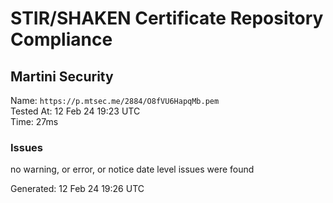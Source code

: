 # STIR/SHAKEN Certificate Repository Compliance

## Martini Security

Name: `https://p.mtsec.me/2884/O8fVU6HapqMb.pem`\
Tested At: 12 Feb 24 19:23 UTC\
Time: 27ms

### Issues

no warning, or error, or notice date level issues were found

Generated: 12 Feb 24 19:26 UTC